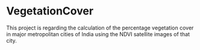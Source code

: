# VegetationCover
This project is regarding the calculation of the percentage vegetation cover in major metropolitan cities of India using the NDVI satellite images of that city.
